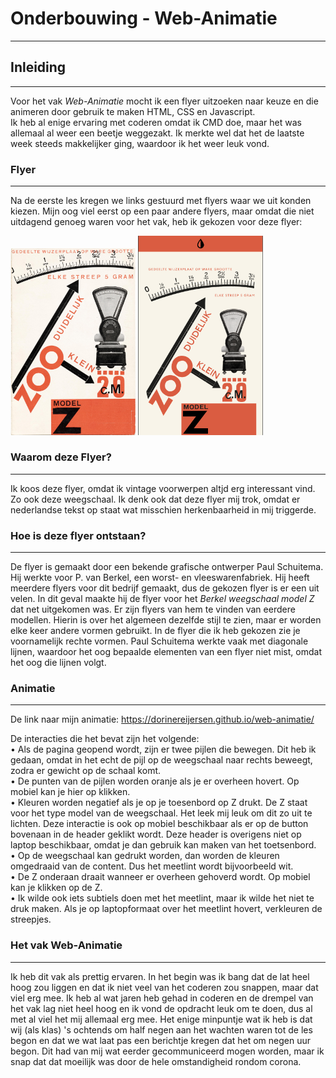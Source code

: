 # Onderbouwing - Web-Animatie
---

## Inleiding
---
Voor het vak *Web-Animatie* mocht ik een flyer uitzoeken naar keuze en die animeren door gebruik te maken HTML, CSS en Javascript. <br>
Ik heb al enige ervaring met coderen omdat ik CMD doe, maar het was allemaal al weer een beetje weggezakt. Ik merkte wel dat het de laatste week steeds makkelijker ging, waardoor ik het weer leuk vond.

### Flyer
---
Na de eerste les kregen we links gestuurd met flyers waar we uit konden kiezen. Mijn oog viel eerst op een paar andere flyers, maar omdat die niet uitdagend genoeg waren voor het vak, heb ik gekozen voor deze flyer:

<img src="images/plaatje.jpg" width="200"></img>
<img src="images/MobielFormaat.png" width="200"></img>

### Waarom deze Flyer?
---
Ik koos deze flyer, omdat ik vintage voorwerpen altjd erg interessant vind. Zo ook deze weegschaal. Ik denk ook dat deze flyer mij trok, omdat er nederlandse tekst op staat wat misschien herkenbaarheid in mij triggerde.

### Hoe is deze flyer ontstaan?
---
De flyer is gemaakt door een bekende grafische ontwerper Paul Schuitema. Hij werkte voor P. van Berkel, een worst- en vleeswarenfabriek. 
Hij heeft meerdere flyers voor dit bedrijf gemaakt, dus de gekozen flyer is er een uit velen. In dit geval maakte hij de flyer voor het *Berkel weegschaal model Z* dat net uitgekomen was. 
Er zijn flyers van hem te vinden van eerdere modellen. Hierin is over het algemeen dezelfde stijl te zien, maar er worden elke keer andere vormen gebruikt. In de flyer die ik heb gekozen zie je voornamelijk rechte vormen.
Paul Schuitema werkte vaak met diagonale lijnen, waardoor het oog bepaalde elementen van een flyer niet mist, omdat het oog die lijnen volgt.

### Animatie
---
De link naar mijn animatie: https://dorinereijersen.github.io/web-animatie/

De interacties die het bevat zijn het volgende:<br>
    • Als de pagina geopend wordt, zijn er twee pijlen die bewegen. Dit heb ik gedaan, omdat in het echt de pijl op de weegschaal naar rechts beweegt, zodra er gewicht op de schaal komt. <br>
    • De punten van de pijlen worden oranje als je er overheen hovert. Op mobiel kan je hier op klikken. <br>
    • Kleuren worden negatief als je op je toesenbord op Z drukt. De Z staat voor het type model van de weegschaal. Het leek mij leuk om dit zo uit te lichten.
    Deze interactie is ook op mobiel beschikbaar als er op de button bovenaan in de header geklikt wordt. Deze header is overigens niet op laptop beschikbaar, omdat je dan gebruik kan maken van het toetsenbord.<br>
    • Op de weegschaal kan gedrukt worden, dan worden de kleuren omgedraaid van de content. Dus het meetlint wordt bijvoorbeeld wit.<br>
    • De Z onderaan draait wanneer er overheen gehoverd wordt. Op mobiel kan je klikken op de Z.<br>
    • Ik wilde ook iets subtiels doen met het meetlint, maar ik wilde het niet te druk maken. 
    Als je op laptopformaat over het meetlint hovert, verkleuren de streepjes.
    
### Het vak Web-Animatie 
---
Ik heb dit vak als prettig ervaren. In het begin was ik bang dat de lat heel hoog zou liggen en dat ik niet veel van het coderen zou snappen, maar dat viel erg mee. Ik heb  al wat jaren heb gehad in coderen en de drempel van het vak lag niet heel hoog en ik vond de opdracht leuk om te doen, dus al met al viel het mij allemaal erg mee.
Het enige minpuntje wat ik heb is dat wij (als klas) 's ochtends om half negen aan het wachten waren tot de les begon en dat we wat laat pas een berichtje kregen dat het om negen uur begon. Dit had van mij wat eerder gecommuniceerd mogen worden, maar ik snap dat dat moeilijk was door de hele omstandigheid rondom corona.